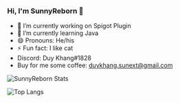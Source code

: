### Hi, I'm SunnyReborn 👋

- 🔭 I’m currently working on Spigot Plugin
- 🌱 I’m currently learning Java
- 😄 Pronouns: He/his
- ⚡ Fun fact: I like cat
- Discord: Duy Khang#1828
- Buy for me some coffee: duykhang.sunext@gmail.com

![SunnyReborn Stats](https://github-readme-stats.vercel.app/api?username=HiImSunny&show_icons=true&Gradient) 

![Top Langs](https://github-readme-stats.vercel.app/api/top-langs/?username=HiImSunny&layout=compact)


